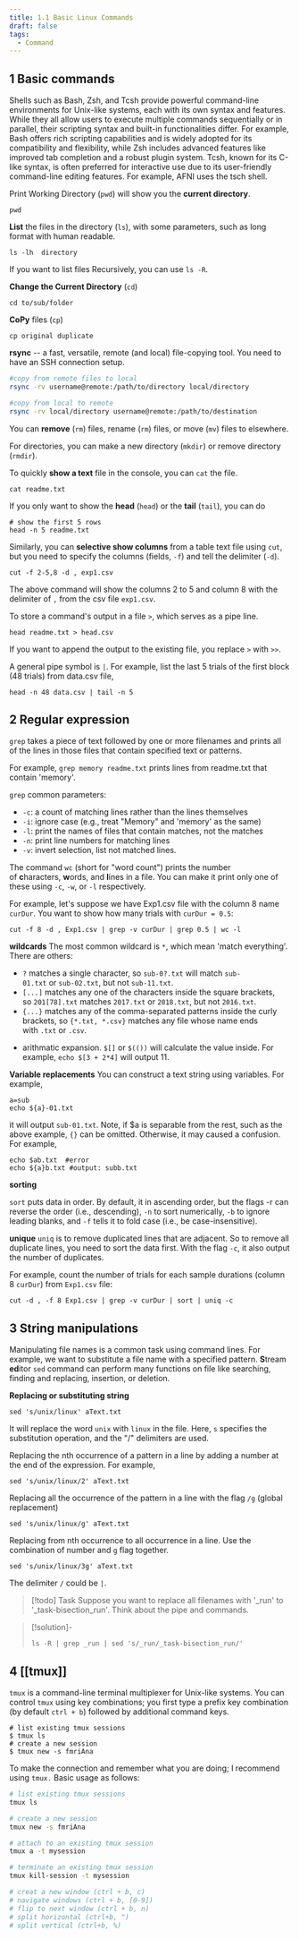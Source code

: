 ```yaml
---
title: 1.1 Basic Linux Commands
draft: false
tags:
  - Command
---
```

## 1 Basic commands

Shells such as Bash, Zsh, and Tcsh provide powerful command-line environments for Unix-like systems, each with its own syntax and features. While they all allow users to execute multiple commands sequentially or in parallel, their scripting syntax and built-in functionalities differ. For example, Bash offers rich scripting capabilities and is widely adopted for its compatibility and flexibility, while Zsh includes advanced features like improved tab completion and a robust plugin system. Tcsh, known for its C-like syntax, is often preferred for interactive use due to its user-friendly command-line editing features. For example, AFNI uses the tsch shell. 

Print Working Directory (`pwd`) will show you the **current directory**. 
```
pwd
```

**List** the files in the directory (`ls`), with some parameters, such as long format with human readable. 
```
ls -lh  directory
```
If you want to list files Recursively, you can use `ls -R`. 

**Change the Current Directory** (`cd`)
```
cd to/sub/folder
```

**CoPy** files (`cp`)
```
cp original duplicate
```

**rsync** -- a fast, versatile, remote (and local) file-copying tool. You need to have an SSH connection setup. 

```bash
#copy from remote files to local
rsync -rv username@remote:/path/to/directory local/directory

#copy from local to remote
rsync -rv local/directory username@remote:/path/to/destination
```

You can **remove** (`rm`) files, rename (`rm`) files, or move (`mv`) files to elsewhere. 

For directories, you can make a new directory (`mkdir`) or remove directory (`rmdir`).

To quickly **show a text** file in the console, you can `cat` the file. 
```
cat readme.txt
```

If you only want to show the **head** (`head`) or the **tail** (`tail`), you can do 
```
# show the first 5 rows 
head -n 5 readme.txt
```

Similarly, you can **selective show columns** from a table text file using `cut`, but you need to specify the columns (fields, `-f`) and tell the delimiter (`-d`). 
```
cut -f 2-5,8 -d , exp1.csv
```
The above command will show the columns 2 to 5 and column 8 with the delimiter of `,` from the csv file `exp1.csv`. 

To store a command's output in a file `>`, which serves as a pipe line. 
```
head readme.txt > head.csv
```
If you want to append the output to the existing file, you replace `>` with `>>`. 

A general pipe symbol is `|`. For example, list the last 5 trials of the first block (48 trials) from data.csv file,
```
head -n 48 data.csv | tail -n 5
```


## 2 Regular expression 

`grep` takes a piece of text followed by one or more filenames and prints all of the lines in those files that contain specified text or patterns. 

For example, `grep memory readme.txt` prints lines from readme.txt that contain 'memory'. 

`grep` common parameters:

- `-c`: a count of matching lines rather than the lines themselves
- `-i`: ignore case (e.g., treat "Memory" and 'memory' as the same)
- `-l`: print the names of files that contain matches, not the matches
- `-n`: print line numbers for matching lines
- `-v`: invert selection, list not matched lines. 

The command `wc` (short for "word count") prints the number of **c**haracters, **w**ords, and **l**ines in a file. You can make it print only one of these using `-c`, `-w`, or `-l` respectively.

For example, let's suppose we have Exp1.csv file with the column 8 name `curDur`. You want to show how many trials with `curDur = 0.5`:

```
cut -f 8 -d , Exp1.csv | grep -v curDur | grep 0.5 | wc -l 
```

__wildcards__
The most common wildcard is `*`, which mean 'match everything'. There are others:
-   `?` matches a single character, so `sub-0?.txt` will match `sub-01.txt` or `sub-02.txt`, but not `sub-11.txt`.
-   `[...]` matches any one of the characters inside the square brackets, so `201[78].txt` matches `2017.txt` or `2018.txt`, but not `2016.txt`.
-   `{...}` matches any of the comma-separated patterns inside the curly brackets, so `{*.txt, *.csv}` matches any file whose name ends with `.txt` or `.csv`.
* arithmatic expansion. `$[]` or `$(())` will calculate the value inside. For example, `echo $[3 + 2*4]` will output 11. 

__Variable replacements__
You can construct a text string using variables. For example, 
```
a=sub
echo ${a}-01.txt
```
it will output `sub-01.txt`.  Note, if $a is separable from the rest, such as the above example, `{}` can be omitted. Otherwise, it may caused a confusion. For example, 
```
echo $ab.txt  #error
echo ${a}b.txt #output: subb.txt
```

__sorting__

`sort` puts data in order. By default, it in ascending order, but the flags -r can reverse the order (i.e., descending), `-n` to sort numerically, `-b` to ignore leading blanks, and `-f` tells it to fold case (i.e., be case-insensitive). 

__unique__
`uniq` is to remove duplicated lines that are adjacent. So to remove all duplicate lines, you need to sort the data first. With the flag `-c`, it also output the number of duplicates. 

For example, count the number of trials for each sample durations (column 8 `curDur`) from `Exp1.csv` file:
```
cut -d , -f 8 Exp1.csv | grep -v curDur | sort | uniq -c
```

## 3 String manipulations

Manipulating file names is a common task using command lines. For example, we want to substitute a file name with a specified pattern. **S**tream **ed**itor `sed` command can perform many functions on file like searching, finding and replacing, insertion, or deletion. 

**Replacing or substituting string**

```
sed 's/unix/linux' aText.txt
```
It will replace the word `unix` with `linux` in the file. Here, `s` specifies the substitution operation, and the "/" delimiters are used. 

Replacing the nth occurrence of a pattern in a line by adding a number at the end of the expression. For example, 
```
sed 's/unix/linux/2' aText.txt
```
Replacing all the occurrence of the pattern in a line with the flag `/g` (global replacement)
```
sed 's/unix/linux/g' aText.txt
```
Replacing from nth occurrence to all occurrence in a line. Use the combination of number and `g` flag together. 
```
sed 's/unix/linux/3g' aText.txt
```
The delimiter `/` could be `|`. 

>[!todo] Task
>Suppose you want to replace all filenames with '_run' to '_task-bisection_run'. Think about the pipe and commands. 

>[!solution]-
>```
>ls -R | grep _run | sed 's/_run/_task-bisection_run/'
>```

## 4 [[tmux]]
`tmux` is a command-line terminal multiplexer for Unix-like systems. You can control `tmux` using key combinations; you first type a prefix key combination (by default `ctrl + b`) followed by additional command keys.
```
# list existing tmux sessions
$ tmux ls
# create a new session
$ tmux new -s fmriAna
```

To make the connection and remember what you are doing; I recommend using `tmux.` 
Basic usage as follows:

```bash
# list existing tmux sessions
tmux ls

# create a new session
tmux new -s fmriAna

# attach to an existing tmux session
tmux a -t mysession

# terminate an existing tmux session
tmux kill-session -t mysession

# creat a new window (ctrl + b, c)
# navigate windows (ctrl + b, [0-9])
# flip to next window (ctrl + b, n)
# split horizontal (ctrl+b, ")
# split vertical (ctrl+b, %)
```


